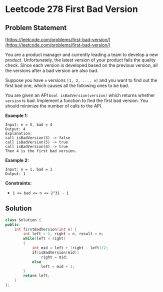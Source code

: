 # Leetcode 278 First Bad Version

## Problem Statement

[https://leetcode.com/problems/first-bad-version/](https://leetcode.com/problems/first-bad-version/)

You are a product manager and currently leading a team to develop a new product. Unfortunately, the latest version of your product fails the quality check. Since each version is developed based on the previous version, all the versions after a bad version are also bad.

Suppose you have `n` versions `[1, 2, ..., n]` and you want to find out the first bad one, which causes all the following ones to be bad.

You are given an API `bool isBadVersion(version)` which returns whether `version` is bad. Implement a function to find the first bad version. You should minimize the number of calls to the API.

**Example 1:**

```
Input: n = 5, bad = 4
Output: 4
Explanation:
call isBadVersion(3) -> false
call isBadVersion(5) -> true
call isBadVersion(4) -> true
Then 4 is the first bad version.
```

**Example 2:**

```
Input: n = 1, bad = 1
Output: 1
```

**Constraints:**

* `1 <= bad <= n <= 2^31 - 1`

## Solution

```cpp
class Solution {
public:
    int firstBadVersion(int n) {
        int left = 1, right = n, result = n;
        while(left < right)
        {
            int mid = left + (right - left)/2;
            if(isBadVersion(mid))
                right = mid;
            else
                left = mid + 1;
        }
        return left;
    }
};
```

